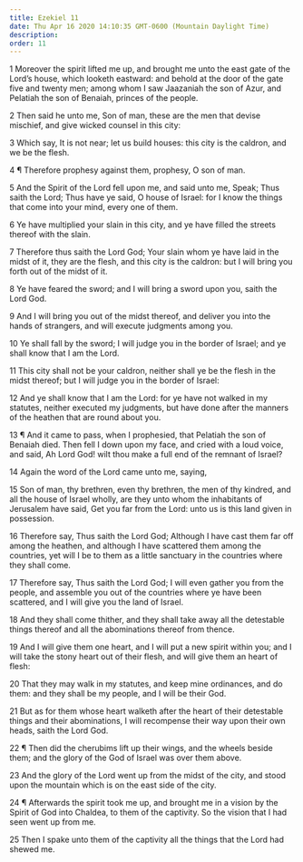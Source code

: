 ```yaml
---
title: Ezekiel 11
date: Thu Apr 16 2020 14:10:35 GMT-0600 (Mountain Daylight Time)
description: 
order: 11
---
```


<p>
  1 Moreover the spirit lifted me up, and brought me unto the east gate of the
  Lord&#x2019;s house, which looketh eastward: and behold at the door of the
  gate five and twenty men; among whom I saw Jaazaniah the son of Azur, and
  Pelatiah the son of Benaiah, princes of the people.
</p>
<p>
  2 Then said he unto me, Son of man, these are the men that devise mischief,
  and give wicked counsel in this city:
</p>
<p>
  3 Which say, It is not near; let us build houses: this city is the caldron,
  and we be the flesh.
</p>
<p>4 &#xB6; Therefore prophesy against them, prophesy, O son of man.</p>
<p>
  5 And the Spirit of the Lord fell upon me, and said unto me, Speak; Thus saith
  the Lord; Thus have ye said, O house of Israel: for I know the things that
  come into your mind, every one of them.
</p>
<p>
  6 Ye have multiplied your slain in this city, and ye have filled the streets
  thereof with the slain.
</p>
<p>
  7 Therefore thus saith the Lord God; Your slain whom ye have laid in the midst
  of it, they are the flesh, and this city is the caldron: but I will bring you
  forth out of the midst of it.
</p>
<p>
  8 Ye have feared the sword; and I will bring a sword upon you, saith the Lord
  God.
</p>
<p>
  9 And I will bring you out of the midst thereof, and deliver you into the
  hands of strangers, and will execute judgments among you.
</p>
<p>
  10 Ye shall fall by the sword; I will judge you in the border of Israel; and
  ye shall know that I am the Lord.
</p>
<p>
  11 This city shall not be your caldron, neither shall ye be the flesh in the
  midst thereof; but I will judge you in the border of Israel:
</p>
<p>
  12 And ye shall know that I am the Lord: for ye have not walked in my
  statutes, neither executed my judgments, but have done after the manners of
  the heathen that are round about you.
</p>
<span></span>
<p>
  13 &#xB6; And it came to pass, when I prophesied, that Pelatiah the son of
  Benaiah died. Then fell I down upon my face, and cried with a loud voice, and
  said, Ah Lord God! wilt thou make a full end of the remnant of Israel?
</p>
<p>14 Again the word of the Lord came unto me, saying,</p>
<p>
  15 Son of man, thy brethren, even thy brethren, the men of thy kindred, and
  all the house of Israel wholly, are they unto whom the inhabitants of
  Jerusalem have said, Get you far from the Lord: unto us is this land given in
  possession.
</p>
<p>
  16 Therefore say, Thus saith the Lord God; Although I have cast them far off
  among the heathen, and although I have scattered them among the countries, yet
  will I be to them as a little sanctuary in the countries where they shall
  come.
</p>
<p>
  17 Therefore say, Thus saith the Lord God; I will even gather you from the
  people, and assemble you out of the countries where ye have been scattered,
  and I will give you the land of Israel.
</p>
<p>
  18 And they shall come thither, and they shall take away all the detestable
  things thereof and all the abominations thereof from thence.
</p>
<p>
  19 And I will give them one heart, and I will put a new spirit within you; and
  I will take the stony heart out of their flesh, and will give them an heart of
  flesh:
</p>
<p>
  20 That they may walk in my statutes, and keep mine ordinances, and do them:
  and they shall be my people, and I will be their God.
</p>
<p>
  21 But as for them whose heart walketh after the heart of their detestable
  things and their abominations, I will recompense their way upon their own
  heads, saith the Lord God.
</p>
<p>
  22 &#xB6; Then did the cherubims lift up their wings, and the wheels beside
  them; and the glory of the God of Israel was over them above.
</p>
<p>
  23 And the glory of the Lord went up from the midst of the city, and stood
  upon the mountain which is on the east side of the city.
</p>
<p>
  24 &#xB6; Afterwards the spirit took me up, and brought me in a vision by the
  Spirit of God into Chaldea, to them of the captivity. So the vision that I had
  seen went up from me.
</p>
<p>
  25 Then I spake unto them of the captivity all the things that the Lord had
  shewed me.
</p>

